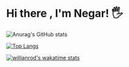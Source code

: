 # Hi there , I'm Negar! 🖐
![Anurag's GitHub stats](https://github-readme-stats.vercel.app/api?username=ngrcode&show_icons=true&theme=radical)

[![Top Langs](https://github-readme-stats.vercel.app/api/top-langs/?username=ngrcode&layout=compact)](https://github.com/anuraghazra/github-readme-stats)

[![willianrod's wakatime stats](https://github-readme-stats.vercel.app/api/wakatime?username=ngrcode)](https://github.com/anuraghazra/github-readme-stats)

